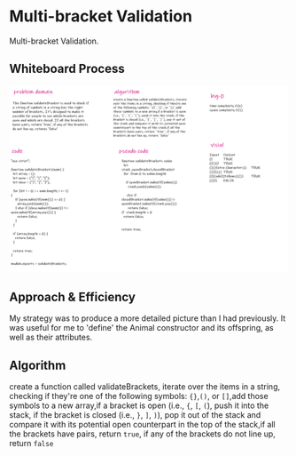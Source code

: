 # Multi-bracket Validation

Multi-bracket Validation.

## Whiteboard Process
![whiteboard](../image/lab14.png)

## Approach & Efficiency

My strategy was to produce a more detailed picture than I had previously. It was useful for me to 'define' the Animal constructor and its offspring, as well as their attributes.

## Algorithm

create a function called validateBrackets, iterate over the items in a string, checking if they're one of the following symbols: `{}`,`()`, or `[]`,add those symbols to a new array,if a bracket is open (i.e., `{`, `[`, `(`), push it into the stack, if the bracket is closed (i.e., `}`, `]`, `)`), pop it out of the stack and compare it with its potential open counterpart in the top of the stack,if all the brackets have pairs, return `true`, if any of the brackets do not line up, return `false`

